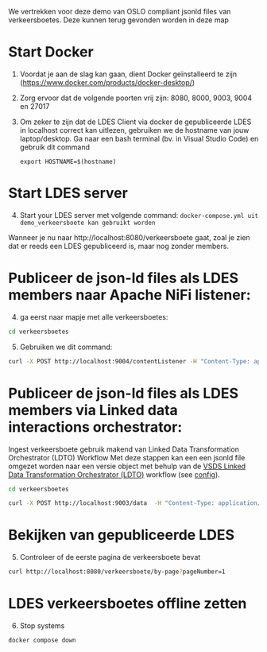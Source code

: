 We vertrekken voor deze demo van OSLO compliant jsonld files van verkeersboetes. Deze kunnen terug gevonden worden in deze map



# Start Docker

1. Voordat je aan de slag kan gaan, dient Docker geïnstalleerd te zijn (https://www.docker.com/products/docker-desktop/)
2. Zorg ervoor dat de volgende poorten vrij zijn: 8080, 8000, 9003, 9004 en 27017
3. Om zeker te zijn dat de LDES Client via docker de gepubliceerde LDES in localhost correct kan uitlezen, gebruiken we de hostname van jouw laptop/desktop.
   Ga naar een bash terminal (bv. in Visual Studio Code) en gebruik dit command
   
   `export HOSTNAME=$(hostname)`
  
# Start LDES server
4. Start your LDES server met volgende command:
`docker-compose.yml uit demo_verkeersboete kan gebruikt worden`

Wanneer je nu naar 
http://localhost:8080/verkeersboete gaat, zoal je zien dat er reeds een LDES gepubliceerd is, maar nog zonder members.

# Publiceer de json-ld files als LDES members naar Apache NiFi listener:

4. ga eerst naar mapje met alle verkeersboetes:
```bash
cd verkeersboetes
```

5. Gebruiken we dit command:
```bash
curl -X POST http://localhost:9004/contentListener -H "Content-Type: application/json-ld" -d @verkeersboete1.jsonld
```

# Publiceer de json-ld files als LDES members via Linked data interactions orchestrator:

Ingest verkeersboete gebruik makend van Linked Data Transformation Orchestrator (LDTO) Workflow
Met deze stappen kan een een jsonld file omgezet worden naar een versie object met behulp van de [VSDS Linked Data Transformation Orchestrator (LDTO)](https://github.com/Informatievlaanderen/VSDS-Linked-Data-Interactions) workflow (see [config](./ldio-workflow.config.yml)).

```bash
cd verkeersboetes
```


```bash
curl -X POST http://localhost:9003/data  -H "Content-Type: application/ld+json" -d "@verkeersboete1.jsonld"
```

# Bekijken van gepubliceerde LDES

5. Controleer of de eerste pagina de verkeersboete bevat
```bash
curl http://localhost:8080/verkeersboete/by-page?pageNumber=1
```

# LDES verkeersboetes offline zetten
6. Stop systems
```bash
docker compose down
```
